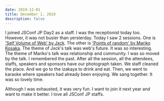 ```yaml
---
date: 2019-12-01
title: December 1, 2019
description: false
---
```


I joined JSConf JP Day2 as a staff. I was the receptionist today too. However, it was not busier than yersterday.
Today I saw 2 sessions. One is ['Self Volume of Web' by Jxck](https://jsconf.jp/2019/talk/jxck). The other is ['Points of random' by Mariko Kosaka](https://jsconf.jp/2019/talk/mariko-kosaka). The theme of Jxck's talk was web's future. It was so interesting. The theme of Mariko's talk was relationship and community. I was so moved by the talk. I remembered the past.
After all the session, all the attendees, staffs, speakers and sponsors have our photograph taken.
We staff cleaned the place. And we go to the izakaya to drink and eat. Then, we went to karaoke where speakers had already been enjoying. We sang together. It was so lovely time.

Although I was exhausted, it was very fun. I want to join it next year and want to make it better. I love all JSConf JP staffs.